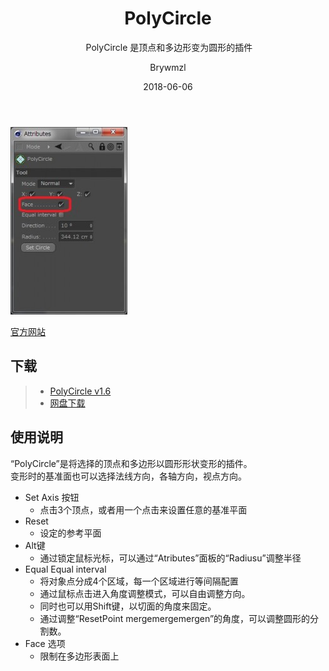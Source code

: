 ﻿---
layout:     post
title:      PolyCircle
subtitle:  PolyCircle 是顶点和多边形变为圆形的插件
date:       2018-06-06
author:     Brywmzl
header-img: img/C4D/csm_gits_video_top_770493397e.jpg
catalog: true
tags:
    - CINEMA 4D
    - 插件
---

![](https://github.com/Brywmzl/Brywmzl.github.io/raw/master/img/C4D/plug-ins/PolyCircle/PolyCircle_0.jpg)  

[官方网站](http://coffeestock.boo.jp/Blog/)  

## 下载
>- [PolyCircle v1.6](http://coffeestock.boo.jp/Blog/?page_id=172)
>- [网盘下载](https://pan.baidu.com/s/1skEWB4D#list/path=/App/MAXON/_Plug-ins/COFFEE_STOCK/PolyCircle&parentPath=/App)

## 使用说明
“PolyCircle”是将选择的顶点和多边形以圆形形状变形的插件。  
变形时的基准面也可以选择法线方向，各轴方向，视点方向。

* Set Axis 按钮
	* 点击3个顶点，或者用一个点击来设置任意的基准平面
* Reset
	* 设定的参考平面
* Alt键
	* 通过锁定鼠标光标，可以通过“Atributes”面板的“Radiusu”调整半径
* Equal Equal interval
	* 将对象点分成4个区域，每一个区域进行等间隔配置
	* 通过鼠标点击进入角度调整模式，可以自由调整方向。
	* 同时也可以用Shift键，以切面的角度来固定。
	* 通过调整“ResetPoint mergemergemergen”的角度，可以调整圆形的分割数。
* Face 选项
	* 限制在多边形表面上